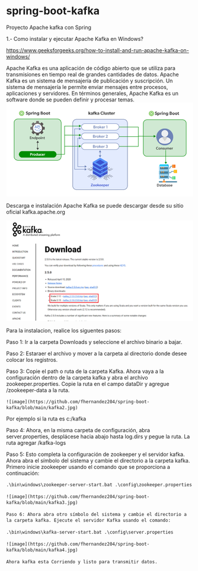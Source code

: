 # spring-boot-kafka
Proyecto  Apache kafka con Spring

1.- Como instalar y ejecutar Apache Kafka en Windows?

https://www.geeksforgeeks.org/how-to-install-and-run-apache-kafka-on-windows/

Apache Kafka es una aplicación de código abierto que se utiliza para transmisiones en tiempo real de grandes cantidades de datos. Apache Kafka es un sistema de mensajería de publicación y suscripción. Un sistema de mensajería le permite enviar mensajes entre procesos, aplicaciones y servidores. En términos generales, Apache Kafka es un software donde se pueden definir y procesar temas.
![image](https://github.com/fhernandez204/spring-boot-kafka/blob/main/SpringBootProducerConsumer.jpg)

Descarga e instalación
Apache Kafka se puede descargar desde su sitio oficial kafka.apache.org

![image](https://github.com/fhernandez204/spring-boot-kafka/blob/main/Apache-kafka-Download.png)

Para la instalacion, realice los siguentes pasos:

  Paso 1: Ir a la carpeta Downloads y seleccione el archivo binario a bajar.

  Paso 2: Estaraer el archivo y mover a la carpeta al directorio donde desee colocar los registros.

  Paso 3: Copie el  path o ruta de la carpeta Kafka. Ahora vaya a la configuración dentro de la carpeta kafka y abra el archivo zookeeper.properties. Copie la ruta en el campo dataDir y agregue /zookeeper-data a la ruta.

    ![image](https://github.com/fhernandez204/spring-boot-kafka/blob/main/kafka2.jpg)

  Por ejemplo si la ruta es c:/kafka

  Paso 4: Ahora, en la misma carpeta de configuración, abra server.properties, desplácese hacia abajo hasta log.dirs y pegue la ruta. La ruta agregar /kafka-logs

  Paso 5: Esto completa la configuración de zookeeper y el servidor kafka. Ahora abra el símbolo del sistema y cambie el directorio a la carpeta kafka. Primero inicie zookeeper usando el   comando que se proporciona a continuación:

    .\bin\windows\zookeeper-server-start.bat .\config\zookeeper.properties

    ![image](https://github.com/fhernandez204/spring-boot-kafka/blob/main/kafka3.jpg)

    Paso 6: Ahora abra otro símbolo del sistema y cambie el directorio a la carpeta kafka. Ejecute el servidor Kafka usando el comando:

    .\bin\windows\kafka-server-start.bat .\config\server.properties

    ![image](https://github.com/fhernandez204/spring-boot-kafka/blob/main/kafka4.jpg)

    Ahora kafka esta Corriendo y listo para transmitir datos.






